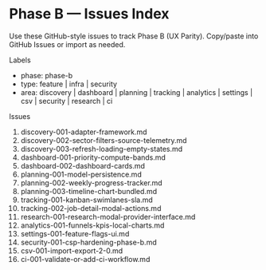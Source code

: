 # Phase B — Issues Index

Use these GitHub-style issues to track Phase B (UX Parity). Copy/paste into GitHub Issues or import as needed.

Labels
- phase: phase-b
- type: feature | infra | security
- area: discovery | dashboard | planning | tracking | analytics | settings | csv | security | research | ci

Issues
1. discovery-001-adapter-framework.md
2. discovery-002-sector-filters-source-telemetry.md
3. discovery-003-refresh-loading-empty-states.md
4. dashboard-001-priority-compute-bands.md
5. dashboard-002-dashboard-cards.md
6. planning-001-model-persistence.md
7. planning-002-weekly-progress-tracker.md
8. planning-003-timeline-chart-bundled.md
9. tracking-001-kanban-swimlanes-sla.md
10. tracking-002-job-detail-modal-actions.md
11. research-001-research-modal-provider-interface.md
12. analytics-001-funnels-kpis-local-charts.md
13. settings-001-feature-flags-ui.md
14. security-001-csp-hardening-phase-b.md
15. csv-001-import-export-2-0.md
16. ci-001-validate-or-add-ci-workflow.md

